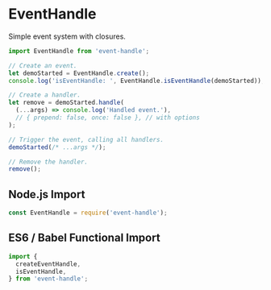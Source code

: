 # EventHandle

Simple event system with closures.

```js
import EventHandle from 'event-handle';

// Create an event.
let demoStarted = EventHandle.create();
console.log('isEventHandle: ', EventHandle.isEventHandle(demoStarted));

// Create a handler.
let remove = demoStarted.handle(
  (...args) => console.log('Handled event.'), 
  // { prepend: false, once: false }, // with options
);

// Trigger the event, calling all handlers.
demoStarted(/* ...args */);

// Remove the handler.
remove();
```

## Node.js Import

```js
const EventHandle = require('event-handle');
```

## ES6 / Babel Functional Import

```js
import {
  createEventHandle,
  isEventHandle,
} from 'event-handle';
```

